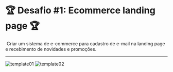 # 			 🏆 Desafio #1: Ecommerce landing page 🏆

​	Criar um sistema de e-commerce para cadastro de e-mail na landing page e recebimento de novidades e promoções.

____

![template01](https://user-images.githubusercontent.com/44127262/126081774-d12c0c55-d668-4216-91a7-486fde2d2a09.png)
![template02](https://user-images.githubusercontent.com/44127262/126081841-6cb92d4e-cd4f-4682-9ec4-d9f00d98028f.png)
